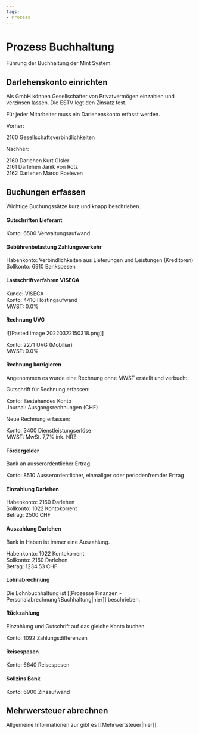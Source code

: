 ```yaml
---
tags:
- Prozess
---
```

# Prozess Buchhaltung
Führung der Buchhaltung der Mint System.

## Darlehenskonto einrichten

Als GmbH können Gesellschafter von Privatvermögen einzahlen und verzinsen lassen. Die ESTV legt den Zinsatz fest.

Für jeder Mitarbeiter muss ein Darlehenskonto erfasst werden.

Vorher:

2160 Gesellschaftsverbindlichkeiten

Nachher:

2160 Darlehen Kurt GIsler\
2161 Darlehen Janik von Rotz\
2162 Darlehen Marco Roeleven

## Buchungen erfassen

Wichtige Buchungssätze kurz und knapp beschrieben.

#### Gutschriften Lieferant

Konto: 6500 Verwaltungsaufwand

#### Gebührenbelastung Zahlungsverkehr

Habenkonto: Verbindlichkeiten aus Lieferungen und Leistungen (Kreditoren)\
Sollkonto: 6910 Bankspesen

#### Lastschriftverfahren VISECA

Kunde: VISECA\
Konto: 4410 Hostingaufwand\
MWST: 0.0%  

#### Rechnung UVG

![[Pasted image 20220322150318.png]]

Konto: 2271 UVG (Mobiliar)\
MWST: 0.0%

#### Rechnung korrigieren

Angenommen es wurde eine Rechnung ohne MWST erstellt und verbucht.

Gutschrift für Rechnung erfassen:

Konto: Bestehendes Konto\
Journal: Ausgangsrechnungen (CHF)

Neue Rechnung erfassen:

Konto: 3400 Dienstleistungserlöse\
MWST: MwSt. 7,7% ink. NRZ

#### Fördergelder

Bank an ausserordentlicher Ertrag.

Konto: 8510 Ausserordentlicher, einmaliger oder periodenfremder Ertrag

#### Einzahlung Darlehen

Habenkonto: 2160 Darlehen\
Sollkonto: 1022 Kontokorrent\
Betrag: 2500 CHF

#### Auszahlung Darlehen

Bank in Haben ist immer eine Auszahlung.

Habenkonto: 1022 Kontokorrent\
Sollkonto: 2160 Darlehen\
Betrag: 1234.53 CHF

#### Lohnabrechnung

Die Lohnbuchhaltung ist [[Prozesse Finanzen - Personalabrechnung#Buchhaltung|hier]] beschrieben.

#### Rückzahlung

Einzahlung und Gutschrift auf das gleiche Konto buchen.

Konto: 1092 Zahlungsdifferenzen

#### Reisespesen

Konto: 6640 Reisespesen

#### Sollzins Bank

Konto: 6900 Zinsaufwand

## Mehrwersteuer abrechnen

Allgemeine Informationen zur gibt es [[Mehrwertsteuer|hier]].
